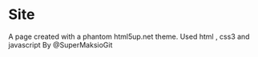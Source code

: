 # Site
A page created with a phantom html5up.net theme. 
Used html , css3 and javascript
By @SuperMaksioGit
